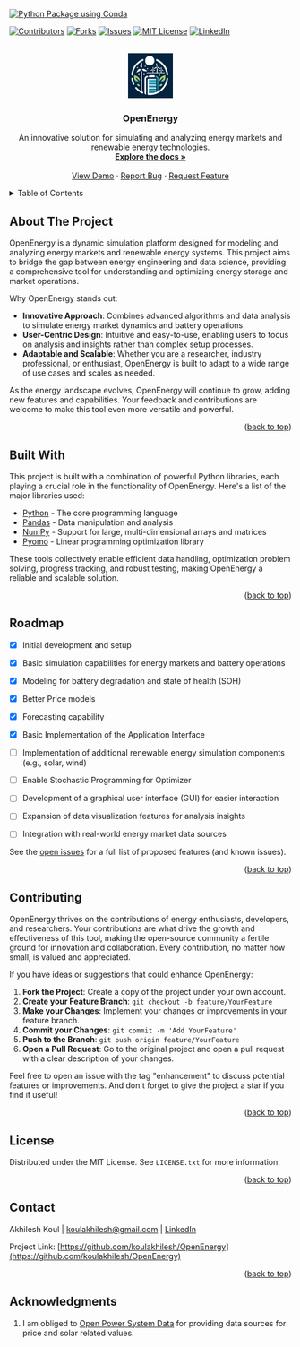 <div id="top"></div>


[![Python Package using Conda](https://github.com/koulakhilesh/OpenEnergy/actions/workflows/python-package-conda.yml/badge.svg?branch=master)](https://github.com/koulakhilesh/OpenEnergy/actions/workflows/python-package-conda.yml)

[![Contributors][contributors-shield]][contributors-url]
[![Forks][forks-shield]][forks-url]
[![Issues][issues-shield]][issues-url]
[![MIT License][license-shield]][license-url]
[![LinkedIn][linkedin-shield]][linkedin-url]




<!-- PROJECT LOGO -->
<br />
<div align="center">
  <a href="https://github.com/koulakhilesh/OpenEnergy">
    <img src="images/logo_oe.png" alt="Logo" width="80" height="80">
  </a>

  <h3 align="center">OpenEnergy</h3>

  <p align="center">
    An innovative solution for simulating and analyzing energy markets and renewable energy technologies.
    <br />
    <a href="https://github.com/koulakhilesh/OpenEnergy"><strong>Explore the docs »</strong></a>
    <br />
    <br />
    <a href="https://github.com/koulakhilesh/OpenEnergy">View Demo</a>
    ·
    <a href="https://github.com/koulakhilesh/OpenEnergy/issues">Report Bug</a>
    ·
    <a href="https://github.com/koulakhilesh/OpenEnergy/issues">Request Feature</a>
  </p>
</div>


<!-- TABLE OF CONTENTS -->
<details>
  <summary>Table of Contents</summary>
  <ol>
    <li><a href="#about-the-project">About The Project</a></li>
    <li><a href="#built-with">Built With</a></li>
    <li><a href="#roadmap">Roadmap</a></li>
    <li><a href="#contributing">Contributing</a></li>
    <li><a href="#license">License</a></li>
    <li><a href="#contact">Contact</a></li>
    <!-- <li><a href="#acknowledgments">Acknowledgments</a></li> -->
  </ol>
</details>


<!-- ABOUT THE PROJECT -->
## About The Project

<!-- [![OpenEnergy Screen Shot][product-screenshot]](https://example.com) -->

OpenEnergy is a dynamic simulation platform designed for modeling and analyzing energy markets and renewable energy systems. This project aims to bridge the gap between energy engineering and data science, providing a comprehensive tool for understanding and optimizing energy storage and market operations.

Why OpenEnergy stands out:
* **Innovative Approach**: Combines advanced algorithms and data analysis to simulate energy market dynamics and battery operations.
* **User-Centric Design**: Intuitive and easy-to-use, enabling users to focus on analysis and insights rather than complex setup processes.
* **Adaptable and Scalable**: Whether you are a researcher, industry professional, or enthusiast, OpenEnergy is built to adapt to a wide range of use cases and scales as needed.

As the energy landscape evolves, OpenEnergy will continue to grow, adding new features and capabilities. Your feedback and contributions are welcome to make this tool even more versatile and powerful.

<p align="right">(<a href="#top">back to top</a>)</p>



## Built With

This project is built with a combination of powerful Python libraries, each playing a crucial role in the functionality of OpenEnergy. Here's a list of the major libraries used:

* [Python](https://www.python.org/) - The core programming language
* [Pandas](https://pandas.pydata.org/) - Data manipulation and analysis
* [NumPy](https://numpy.org/) - Support for large, multi-dimensional arrays and matrices
* [Pyomo](https://www.pyomo.org/) - Linear programming optimization library

These tools collectively enable efficient data handling, optimization problem solving, progress tracking, and robust testing, making OpenEnergy a reliable and scalable solution.

<p align="right">(<a href="#top">back to top</a>)</p>



<!-- ROADMAP -->
## Roadmap

- [x] Initial development and setup
- [x] Basic simulation capabilities for energy markets and battery operations
- [x] Modeling for battery degradation and state of health (SOH)
- [x] Better Price models
- [x] Forecasting capability
- [x] Basic Implementation of the Application Interface
- [ ] Implementation of additional renewable energy simulation components (e.g., solar, wind)
- [ ] Enable Stochastic Programming for Optimizer
- [ ] Development of a graphical user interface (GUI) for easier interaction
- [ ] Expansion of data visualization features for analysis insights
- [ ] Integration with real-world energy market data sources


See the [open issues](https://github.com/koulakhilesh/OpenEnergy/issues) for a full list of proposed features (and known issues).

<p align="right">(<a href="#top">back to top</a>)</p>


<!-- CONTRIBUTING -->
## Contributing

OpenEnergy thrives on the contributions of energy enthusiasts, developers, and researchers. Your contributions are what drive the growth and effectiveness of this tool, making the open-source community a fertile ground for innovation and collaboration. Every contribution, no matter how small, is valued and appreciated.

If you have ideas or suggestions that could enhance OpenEnergy:

1. **Fork the Project**: Create a copy of the project under your own account.
2. **Create your Feature Branch**: `git checkout -b feature/YourFeature`
3. **Make your Changes**: Implement your changes or improvements in your feature branch.
4. **Commit your Changes**: `git commit -m 'Add YourFeature'`
5. **Push to the Branch**: `git push origin feature/YourFeature`
6. **Open a Pull Request**: Go to the original project and open a pull request with a clear description of your changes.

Feel free to open an issue with the tag "enhancement" to discuss potential features or improvements. And don't forget to give the project a star if you find it useful!

<p align="right">(<a href="#top">back to top</a>)</p>

<!-- LICENSE -->
## License

Distributed under the MIT License. See `LICENSE.txt` for more information.

<p align="right">(<a href="#top">back to top</a>)</p>



<!-- CONTACT -->
## Contact

Akhilesh Koul | [koulakhilesh@gmail.com](mailto:koulakhilesh@gmail.com?subject=Hello) | [LinkedIn](https://linkedin.com/in/akhilesh-koul)


Project Link: [https://github.com/koulakhilesh/OpenEnergy](https://github.com/koulakhilesh/OpenEnergy)




<p align="right">(<a href="#top">back to top</a>)</p>



<!-- ACKNOWLEDGMENTS -->
## Acknowledgments
1. I am obliged to [Open Power System Data](https://open-power-system-data.org/data-sources) for providing data sources for price and solar related values.

[contributors-shield]: https://img.shields.io/github/contributors/koulakhilesh/OpenEnergy.svg?style=for-the-badge
[contributors-url]: https://github.com/koulakhilesh/OpenEnergy/graphs/contributors
[forks-shield]: https://img.shields.io/github/forks/koulakhilesh/OpenEnergy.svg?style=for-the-badge
[forks-url]: https://github.com/koulakhilesh/OpenEnergy/network/members
[issues-shield]: https://img.shields.io/github/issues/koulakhilesh/OpenEnergy.svg?style=for-the-badge
[issues-url]: https://github.com/koulakhilesh/OpenEnergy/issues
[license-shield]: https://img.shields.io/github/license/koulakhilesh/OpenEnergy.svg?style=for-the-badge
[license-url]: https://github.com/koulakhilesh/OpenEnergy/blob/master/LICENSE.txt
[linkedin-shield]: https://img.shields.io/badge/-LinkedIn-black.svg?style=for-the-badge&logo=linkedin&colorB=555
[linkedin-url]: https://linkedin.com/in/akhilesh-koul
[product-screenshot]: images/screenshot.png